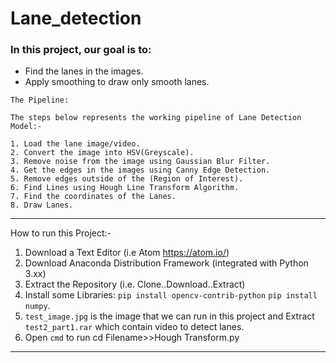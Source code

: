 # Lane_detection
### In this project, our goal is to:

* Find the lanes in the images.
* Apply smoothing to draw only smooth lanes.

```
The Pipeline:

The steps below represents the working pipeline of Lane Detection Model:-

1. Load the lane image/video.
2. Convert the image into HSV(Greyscale).
3. Remove noise from the image using Gaussian Blur Filter.
4. Get the edges in the images using Canny Edge Detection.
5. Remove edges outside of the (Region of Interest).
6. Find Lines using Hough Line Transform Algorithm.
7. Find the coordinates of the Lanes.
8. Draw Lanes.

```
---
How to run this Project:-

1. Download a Text Editor (i.e Atom https://atom.io/)
2. Download Anaconda Distribution Framework (integrated with Python 3.xx)
3. Extract the Repository (i.e. Clone..Download..Extract)
4. Install some Libraries:
    `pip install opencv-contrib-python`
    `pip install numpy`.
5. `test_image.jpg` is the image that we can run in this project and Extract `test2_part1.rar` which contain video to detect lanes.
6. Open `cmd` to run cd Filename>>Hough Transform.py
---

